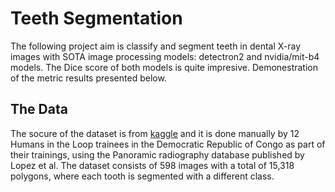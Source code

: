 <h1> Teeth Segmentation</h1>

The following project aim is classify and segment teeth in dental X-ray images
with SOTA image processing models: detectron2 and nvidia/mit-b4 models.
The Dice score of both models is quite impresive. Demonestration
of the metric results presented below. 

<h2> The Data </h2>

The socure of the dataset is from [kaggle]([url](https://www.kaggle.com/datasets/humansintheloop/teeth-segmentation-on-dental-x-ray-images)) 
and it is done manually by 12 Humans in the Loop trainees in the Democratic Republic of Congo as part of their trainings, 
using the Panoramic radiography database published by Lopez et al.
The dataset consists of 598 images with a total of 15,318 polygons, where each tooth is segmented with a different class.
